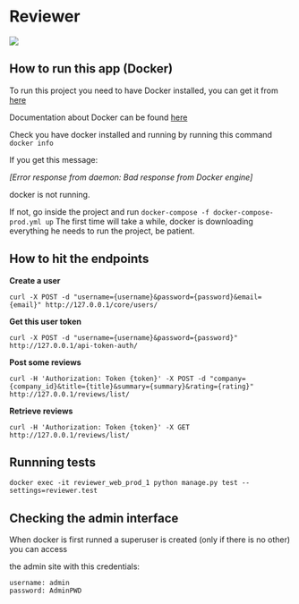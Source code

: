 # Reviewer

<img src="https://circleci.com/gh/jgabrielsk8/reviewer.svg?style=svg" />

## How to run this app (Docker)

To run this project you need to have Docker installed, you can get it from [here](https://www.docker.com/products/docker/)

Documentation about Docker can be found [here](https://docs.docker.com/)

Check you have docker installed and running by running this command `docker info`

If you get this message:

*[Error response from daemon: Bad response from Docker engine]*

docker is not running.

If not, go inside the project and run `docker-compose -f docker-compose-prod.yml up`
The first time will take a while, docker is downloading everything he needs to run the project, be patient.

## How to hit the endpoints
**Create a user**

`curl -X POST -d "username={username}&password={password}&email={email}" http://127.0.0.1/core/users/`


**Get this user token**

`curl -X POST -d "username={username}&password={password}" http://127.0.0.1/api-token-auth/`


**Post some reviews**

`curl -H 'Authorization: Token {token}' -X POST -d "company={company_id}&title={title}&summary={summary}&rating={rating}" http://127.0.0.1/reviews/list/`


**Retrieve reviews**

`curl -H 'Authorization: Token {token}' -X GET http://127.0.0.1/reviews/list/`

## Runnning tests

`docker exec -it reviewer_web_prod_1 python manage.py test --settings=reviewer.test`

## Checking the admin interface

When docker is first runned a superuser is created (only if there is no other) you can access

the admin site with this credentials:

```
username: admin
password: AdminPWD
```
